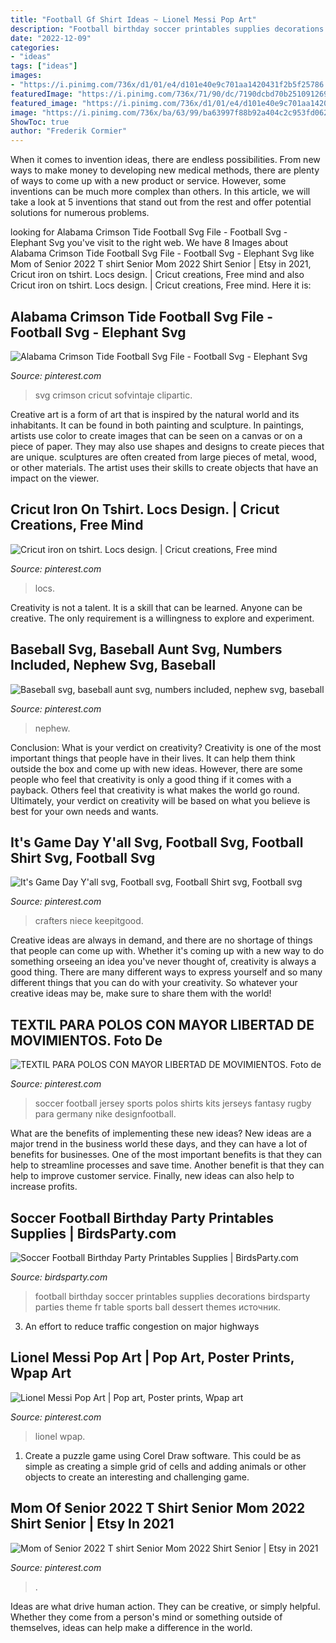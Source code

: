 ```yaml
---
title: "Football Gf Shirt Ideas ~ Lionel Messi Pop Art"
description: "Football birthday soccer printables supplies decorations birdsparty parties theme fr table sports ball dessert themes источник"
date: "2022-12-09"
categories:
- "ideas"
tags: ["ideas"]
images:
- "https://i.pinimg.com/736x/d1/01/e4/d101e40e9c701aa1420431f2b5f25786.jpg"
featuredImage: "https://i.pinimg.com/736x/71/90/dc/7190dcbd70b25109126949e01d4b44bc--sports-jerseys-soccer-shirts.jpg"
featured_image: "https://i.pinimg.com/736x/d1/01/e4/d101e40e9c701aa1420431f2b5f25786.jpg"
image: "https://i.pinimg.com/736x/ba/63/99/ba63997f88b92a404c2c953fd062ac39.jpg"
ShowToc: true
author: "Frederik Cormier"
---
```



When it comes to invention ideas, there are endless possibilities. From new ways to make money to developing new medical methods, there are plenty of ways to come up with a new product or service. However, some inventions can be much more complex than others. In this article, we will take a look at 5 inventions that stand out from the rest and offer potential solutions for numerous problems.

	

		
looking for Alabama Crimson Tide Football Svg File - Football Svg - Elephant Svg you've visit to the right web. We have 8 Images about Alabama Crimson Tide Football Svg File - Football Svg - Elephant Svg like Mom of Senior 2022 T shirt Senior Mom 2022 Shirt Senior | Etsy in 2021, Cricut iron on tshirt. Locs design. | Cricut creations, Free mind and also Cricut iron on tshirt. Locs design. | Cricut creations, Free mind. Here it is:
		
    
## Alabama Crimson Tide Football Svg File - Football Svg - Elephant Svg

<img loading=lazy src="https://i.pinimg.com/736x/ed/19/de/ed19dee233dc6fec5c70464067ab439a.jpg" onerror="this.onerror=null;this.src='https://tse3.mm.bing.net/th?id=OIP.-4LTPiF_r7wQtHF-INfjYAHaHa&amp;pid=15.1';" alt="Alabama Crimson Tide Football Svg File - Football Svg - Elephant Svg">

_Source: pinterest.com_

>svg crimson cricut sofvintaje clipartic. 

	

Creative art is a form of art that is inspired by the natural world and its inhabitants. It can be found in both painting and sculpture. In paintings, artists use color to create images that can be seen on a canvas or on a piece of paper. They may also use shapes and designs to create pieces that are unique. sculptures are often created from large pieces of metal, wood, or other materials. The artist uses their skills to create objects that have an impact on the viewer.

    
## Cricut Iron On Tshirt. Locs Design. | Cricut Creations, Free Mind

<img loading=lazy src="https://i.pinimg.com/736x/e2/77/72/e277729d2b587affe6f50153d2b8a6d4--locs-cricut.jpg" onerror="this.onerror=null;this.src='https://tse3.mm.bing.net/th?id=OIP.4kemPA_j6bes8jyHIIi9HAHaJ3&amp;pid=15.1';" alt="Cricut iron on tshirt. Locs design. | Cricut creations, Free mind">

_Source: pinterest.com_

>locs. 

	

Creativity is not a talent. It is a skill that can be learned. Anyone can be creative. The only requirement is a willingness to explore and experiment.

    
## Baseball Svg, Baseball Aunt Svg, Numbers Included, Nephew Svg, Baseball

<img loading=lazy src="https://i.pinimg.com/736x/d1/01/e4/d101e40e9c701aa1420431f2b5f25786.jpg" onerror="this.onerror=null;this.src='https://tse4.mm.bing.net/th?id=OIP.vmGbrlq8BZfrYTMuF3LxawHaF7&amp;pid=15.1';" alt="Baseball svg, baseball aunt svg, numbers included, nephew svg, baseball">

_Source: pinterest.com_

>nephew. 

	

Conclusion: What is your verdict on creativity?
Creativity is one of the most important things that people have in their lives. It can help them think outside the box and come up with new ideas. However, there are some people who feel that creativity is only a good thing if it comes with a payback. Others feel that creativity is what makes the world go round. Ultimately, your verdict on creativity will be based on what you believe is best for your own needs and wants.

    
## It&#039;s Game Day Y&#039;all Svg, Football Svg, Football Shirt Svg, Football Svg

<img loading=lazy src="https://i.pinimg.com/736x/a6/07/1b/a6071b2720c47176fd202988c247dd17.jpg" onerror="this.onerror=null;this.src='https://tse1.mm.bing.net/th?id=OIP.wYuxMQ4fbwJkiXaKw-3NkAHaO0&amp;pid=15.1';" alt="It&#039;s Game Day Y&#039;all svg, Football svg, Football Shirt svg, Football svg">

_Source: pinterest.com_

>crafters niece keepitgood. 

	

Creative ideas are always in demand, and there are no shortage of things that people can come up with. Whether it's coming up with a new way to do something orseeing an idea you've never thought of, creativity is always a good thing. There are many different ways to express yourself and so many different things that you can do with your creativity. So whatever your creative ideas may be, make sure to share them with the world!

    
## TEXTIL PARA POLOS CON MAYOR LIBERTAD DE MOVIMIENTOS. Foto De

<img loading=lazy src="https://i.pinimg.com/736x/71/90/dc/7190dcbd70b25109126949e01d4b44bc--sports-jerseys-soccer-shirts.jpg" onerror="this.onerror=null;this.src='https://tse3.mm.bing.net/th?id=OIP.TC7FjIHSDCGUG5zda8kF3gAAAA&amp;pid=15.1';" alt="TEXTIL PARA POLOS CON MAYOR LIBERTAD DE MOVIMIENTOS. Foto de">

_Source: pinterest.com_

>soccer football jersey sports polos shirts kits jerseys fantasy rugby para germany nike designfootball. 

	

What are the benefits of implementing these new ideas?
New ideas are a major trend in the business world these days, and they can have a lot of benefits for businesses. One of the most important benefits is that they can help to streamline processes and save time. Another benefit is that they can help to improve customer service. Finally, new ideas can also help to increase profits.

    
## Soccer Football Birthday Party Printables Supplies | BirdsParty.com

<img loading=lazy src="https://cdn.shopify.com/s/files/1/1644/7575/products/shop-football-soccer-birthday-party-printables-supplies_1024x1024.png?v=1481203872" onerror="this.onerror=null;this.src='https://tse1.mm.bing.net/th?id=OIP.2Q8VxkkoMb-uDtszCy9URAHaJ4&amp;pid=15.1';" alt="Soccer Football Birthday Party Printables Supplies | BirdsParty.com">

_Source: birdsparty.com_

>football birthday soccer printables supplies decorations birdsparty parties theme fr table sports ball dessert themes источник. 

	

3. An effort to reduce traffic congestion on major highways 

    
## Lionel Messi Pop Art | Pop Art, Poster Prints, Wpap Art

<img loading=lazy src="https://i.pinimg.com/736x/ba/63/99/ba63997f88b92a404c2c953fd062ac39.jpg" onerror="this.onerror=null;this.src='https://tse1.mm.bing.net/th?id=OIP.v1zD7Os5EDfbjADo8TNMHwHaKY&amp;pid=15.1';" alt="Lionel Messi Pop Art | Pop art, Poster prints, Wpap art">

_Source: pinterest.com_

>lionel wpap. 

	

1. Create a puzzle game using Corel Draw software. This could be as simple as creating a simple grid of cells and adding animals or other objects to create an interesting and challenging game. 

    
## Mom Of Senior 2022 T Shirt Senior Mom 2022 Shirt Senior | Etsy In 2021

<img loading=lazy src="https://i.pinimg.com/736x/8e/7f/73/8e7f73a3f81fd9f9afe68181ce193190.jpg" onerror="this.onerror=null;this.src='https://tse4.mm.bing.net/th?id=OIP.4nY0_69xsugJugF52EKRRAHaJ3&amp;pid=15.1';" alt="Mom of Senior 2022 T shirt Senior Mom 2022 Shirt Senior | Etsy in 2021">

_Source: pinterest.com_

>. 

	

Ideas are what drive human action. They can be creative, or simply helpful. Whether they come from a person's mind or something outside of themselves, ideas can help make a difference in the world.

